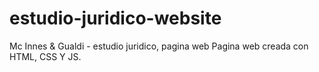 # estudio-juridico-website
Mc Innes &amp; Gualdi - estudio juridico, pagina web
Pagina web creada con HTML, CSS Y JS.
